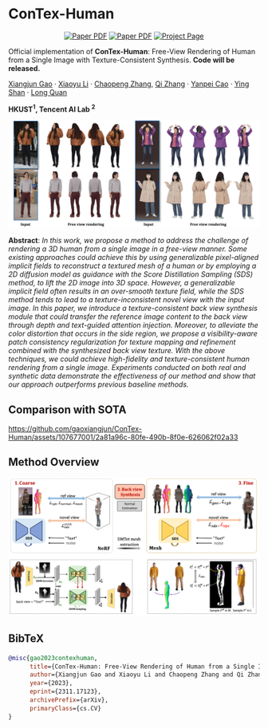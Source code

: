 # ConTex-Human

<p align="center">
        <a href="https://gaoxiangjun.github.io/contex_human/paper/ConTex_Human.pdf"><img src='https://img.shields.io/badge/Paper-ConTex_Human-red' alt='Paper PDF'></a>
        <a href="https://arxiv.org/abs/2311.17123"><img src='https://img.shields.io/badge/arXiv-ConTex_Human-blue' alt='Paper PDF'></a>
        <a href='https://gaoxiangjun.github.io/contex_human/'><img src='https://img.shields.io/badge/Project_Page-ConTex_Human-green' alt='Project Page'></a>
  </p>

<!--[**Paper**](https://arxiv.org/abs/2311.17123) | [**Project Page**](https://gaoxiangjun.github.io/contex_human/) 
 | [**Youtube video**](https://gaoxiangjun.github.io/contex_human/) -->

Official implementation of **ConTex-Human**: Free-View Rendering of Human from a Single Image with Texture-Consistent Synthesis. **Code will be released.**

[Xiangjun Gao]() · [Xiaoyu Li](https://xiaoyu258.github.io/) · [Chaopeng Zhang](), [Qi Zhang](https://qzhang-cv.github.io/) · [Yanpei Cao](https://yanpei.me/) · [Ying Shan](https://scholar.google.com/citations?user=4oXBp9UAAAAJ&hl=en) · [Long Quan](https://scholar.google.com/citations?hl=en&user=ZMLhZJ8AAAAJ&view_op=list_works)

**HKUST<sup>1</sup>, Tencent AI Lab <sup>2</sup>**



<p align="center">
    <img src="assets/teaser.png">
</p>

**Abstract**: *In this work, we propose a method to address the challenge of rendering a 3D human from a single image in a free-view manner. Some existing approaches could achieve this by using generalizable pixel-aligned implicit fields to reconstruct a textured mesh of a human or by employing a 2D diffusion model as guidance with the Score Distillation Sampling (SDS) method, to lift the 2D image into 3D space. However, a generalizable implicit field often results in an over-smooth texture field, while the SDS method tends to lead to a texture-inconsistent novel view with the input image. In this paper, we introduce a texture-consistent back view synthesis module that could transfer the reference image content to the back view through depth and text-guided attention injection. Moreover, to alleviate the color distortion that occurs in the side region, we propose a visibility-aware patch consistency regularization for texture mapping and refinement combined with the synthesized back view texture. With the above techniques, we could achieve high-fidelity and texture-consistent human rendering from a single image. Experiments conducted on both real and synthetic data demonstrate the effectiveness of our method and show that our approach outperforms previous baseline methods.*

## Comparison with SOTA
https://github.com/gaoxiangjun/ConTex-Human/assets/107677001/2a81a96c-80fe-490b-8f0e-626062f02a33


## Method Overview
<p align="center">
    <img src="assets/overview_pipeline.png">
</p>


<!-- https://github.com/MrTornado24/DreamCraft3D/assets/45503891/8e70610c-d812-4544-86bf-7f8764e41067



https://github.com/MrTornado24/DreamCraft3D/assets/45503891/b1e8ae54-1afd-4e0f-88f7-9bd5b70fd44d



https://github.com/MrTornado24/DreamCraft3D/assets/45503891/ead40f9b-d7ee-4ee8-8d98-dbd0b8fbab97 -->


## BibTeX

```bibtex
@misc{gao2023contexhuman,
      title={ConTex-Human: Free-View Rendering of Human from a Single Image with Texture-Consistent Synthesis}, 
      author={Xiangjun Gao and Xiaoyu Li and Chaopeng Zhang and Qi Zhang and Yanpei Cao and Ying Shan and Long Quan},
      year={2023},
      eprint={2311.17123},
      archivePrefix={arXiv},
      primaryClass={cs.CV}
}
```

